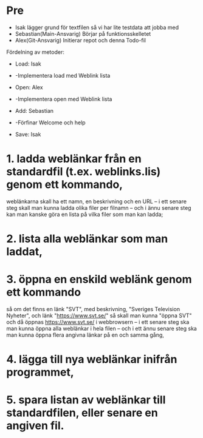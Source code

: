 # Pre

* Isak lägger grund för textfilen så vi har lite testdata att jobba med
* Sebastian(Main-Ansvarig) Börjar på funktionsskelletet
* Alex(Git-Ansvarig) Initierar repot och denna Todo-fil

Fördelning av metoder:

- Load: Isak
 * -Implementera load med Weblink lista
- Open: Alex
 * -Implementera open med Weblink lista
- Add: Sebastian
 * -Förfinar Welcome och help
- Save: Isak


# 1. ladda weblänkar från en standardfil (t.ex. weblinks.lis) genom ett kommando,
weblänkarna skall ha ett namn, en beskrivning och en URL – i ett senare steg skall man
kunna ladda olika filer per filnamn – och i ännu senare steg kan man kanske göra en lista på
vilka filer som man kan ladda;

# 2. lista alla weblänkar som man laddat,

# 3. öppna en enskild weblänk genom ett kommando
så om det finns en länk "SVT", med beskrivning, "Sveriges Television Nyheter", och länk "https://www.svt.se/" så skall man
kunna "öppna SVT" och då öppnas https://www.svt.se/ i webbrowsern – i ett senare steg ska
man kunna öppna alla weblänkar i hela filen – och i ett ännu senare steg ska man kunna
öppna flera angivna länkar på en och samma gång,

# 4. lägga till nya weblänkar inifrån programmet,

# 5. spara listan av weblänkar till standardfilen, eller senare en angiven fil.
